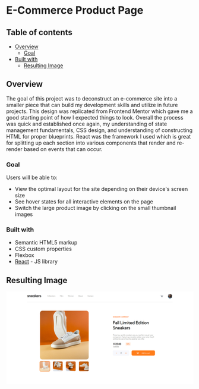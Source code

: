 # E-Commerce Product Page

## Table of contents

- [Overview](#overview)
  - [Goal](#goal)
- [Built with](#built-with)
  - [Resulting Image](#resulting-image)

## Overview

The goal of this project was to deconstruct an e-commerce site into a smaller piece that can build my development skills and utilize in future projects. This design was replicated from Frontend Mentor which gave me a good starting point of how I expected things to look. Overall the process was quick and established once again, my understanding of state management fundamentals, CSS design, and understanding of constructing HTML for proper blueprints. React was the framework I used which is great for splitting up each section into various components that render and re-render based on events that can occur.

### Goal

Users will be able to:

- View the optimal layout for the site depending on their device's screen size
- See hover states for all interactive elements on the page
- Switch the large product image by clicking on the small thumbnail images

### Built with

- Semantic HTML5 markup
- CSS custom properties
- Flexbox
- [React](https://reactjs.org/) - JS library

## Resulting Image

![Product-Page](/src/assets/images/Product-Page.png)